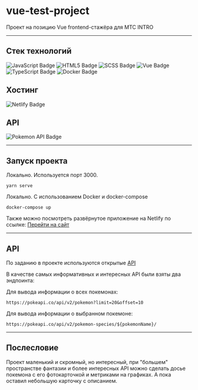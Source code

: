 # vue-test-project 
Проект на позицию Vue frontend-стажёра для MTC INTRO
<hr/>

## Стек технологий

<div id="technologyStack">
<img src="https://img.shields.io/badge/JavaScript-yellow?logo=JavaScript&logoColor=white&style=for-the-badge" alt="JavaScript Badge"/>
<img src="https://img.shields.io/badge/HTML5-orange?logo=HTML5&logoColor=white&style=for-the-badge" alt="HTML5 Badge"/>
<img src="https://img.shields.io/badge/SCSS-violet?logo=SASS&logoColor=white&style=for-the-badge" alt="SCSS Badge"/>
 <img src="https://img.shields.io/badge/Vue.js-35495E?style=for-the-badge&logo=vue.js&logoColor=4FC08D" alt="Vue Badge"/>
 <img src="https://img.shields.io/badge/TypeScript-blue?style=for-the-badge&logo=Typescript&logoColor=white" alt="TypeScript Badge"/>
 <img src="https://img.shields.io/badge/Docker-darkblue?style=for-the-badge&logo=Docker&logoColor=white" alt="Docker Badge"/>
</div>

## Хостинг

<div id="technologyStack">
<img src="https://img.shields.io/badge/Netlify-darkgreen?logo=Netlify&logoColor=white&style=for-the-badge" alt="Netlify Badge"/>
</div>

## API

<div id="technologyStack">
<img src="https://img.shields.io/badge/Pokemon API-red?logo=Pokemon&logoColor=white&style=for-the-badge" alt="Pokemon API Badge"/>
</div>

<hr/>

## Запуск проекта

Локально. Используется порт 3000.
```
yarn serve
```

Локально. С использованием Docker и docker-compose

```
docker-compose up
```

Также можно посмотреть развёрнутое приложение на Netlify по ссылке: <a href="https://master--stellular-centaur-91dc38.netlify.app">Перейти на сайт</a>

<hr/>

## API

По заданию в проекте используются открытые <a href="https://pokeapi.co">API</a>

В качестве самых информативных и интересных API были взяты два эндпоинта:

Для вывода информации о всех покемонах:

```
https://pokeapi.co/api/v2/pokemon?limit=20&offset=10
```

Для вывода информации о выбранном покемоне:

```
https://pokeapi.co/api/v2/pokemon-species/${pokemonName}/
```

<hr/>

## Послесловие

Проект маленький и скромный, но интересный, при "большем" пространстве фантазии и более интересных API можно сделать досье покемона с его фотокарточкой и метриками на графиках. А пока оставил небольшую карточку с описанием.
